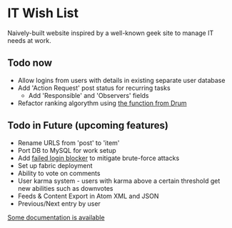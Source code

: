 # IT Wish List

Naively-built website inspired by a well-known geek site to manage IT needs at work.

## Todo now

- Allow logins from users with details in existing separate user database
- Add 'Action Request' post status for recurring tasks
    - Add 'Responsible' and 'Observers' fields
- Refactor ranking algorythm using [the function from Drum](http://blog.jupo.org/2013/04/30/building-social-apps-with-mezzanine-drum/)

## Todo in Future (upcoming features)

- Rename URLS from 'post' to 'item'
- Port DB to MySQL for work setup
- Add [failed login blocker](https://github.com/alexkuhl/django-failedloginblocker) to mitigate brute-force attacks
- Set up fabric deployment
- Ability to vote on comments
- User karma system - users with karma above a certain threshold get new abilities such as downvotes
- Feeds & Content Export in Atom XML and JSON
- Previous/Next entry by user

[Some documentation is available](https://github.com/hypertexthero/itwishlist/tree/master/docs/documentation.md)